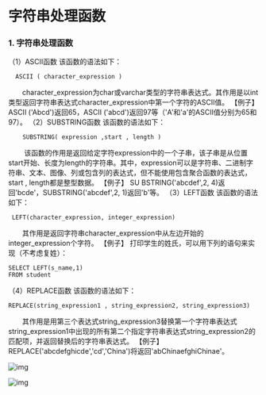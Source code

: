 # 字符串处理函数

### 1. 字符串处理函数

（1）ASCII函数
        该函数的语法如下：

```
  ASCII ( character_expression )
```

　　character_expression为char或varchar类型的字符串表达式。其作用是以int类型返回字符串表达式character_expression中第一个字符的ASCII值。
  【例子】 ASCII ('Abcd')返回65，ASCII ('abcd')返回97等（'A'和'a'的ASCII值分别为65和97）。
（2）SUBSTRING函数
     该函数的语法如下：

```
    SUBSTRING( expression ,start , length )
```

 

　　 该函数的作用是返回给定字符expression中的一个子串，该子串是从位置start开始、长度为length的字符串。其中，expression可以是字符串、二进制字符串、文本、图像、列或包含列的表达式，但不能使用包含聚合函数的表达式，start , length都是整型数据。
【例子】 SU BSTRING('abcdef',2, 4)返回'bcde'，SUBSTRING('abcdef',2, 1)返回'b'等。
（3）LEFT函数
    该函数的语法如下：  

```
 LEFT(character_expression, integer_expression)
```

 

　　其作用是返回字符串character_expression中从左边开始的integer_expression个字符。
【例子】 打印学生的姓氏，可以用下列的语句来实现（不考虑复姓）：

```
SELECT LEFT(s_name,1)
FROM student
```

 

（4）REPLACE函数
      该函数的语法如下：

```
REPLACE(string_expression1 , string_expression2, string_expression3)
```

 

　　其作用是用第三个表达式string_expression3替换第一个字符串表达式string_expression1中出现的所有第二个指定字符串表达式string_expression2的匹配项，并返回替换后的字符串表达式。
 【例子】 REPLACE('abcdefghicde','cd','China')将返回'abChinaefghiChinae'。

 

![img](https://img1.zlogs.net/20/20200121213516.png)

![img](https://img1.zlogs.net/20/20200121213517.png)

 

 

 

 

 